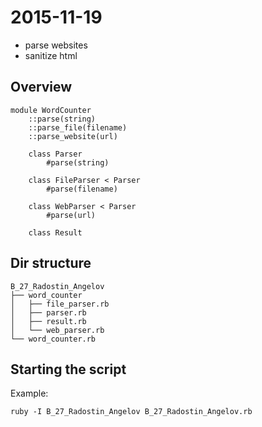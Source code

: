 # 2015-11-19

- parse websites
- sanitize html

## Overview

```
module WordCounter
    ::parse(string)
    ::parse_file(filename)
    ::parse_website(url)

    class Parser
        #parse(string)

    class FileParser < Parser
        #parse(filename)

    class WebParser < Parser
        #parse(url)

    class Result
```

## Dir structure

```
B_27_Radostin_Angelov
├── word_counter
│   ├── file_parser.rb
│   ├── parser.rb
│   ├── result.rb
│   └── web_parser.rb
└── word_counter.rb
```


## Starting the script

Example:

```
ruby -I B_27_Radostin_Angelov B_27_Radostin_Angelov.rb
```



